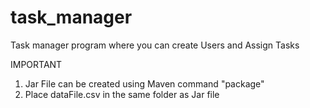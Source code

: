 # task_manager
Task manager program where you can create Users and Assign Tasks

IMPORTANT
1) Jar File can be created using Maven command "package"
2) Place dataFile.csv in the same folder as Jar file
